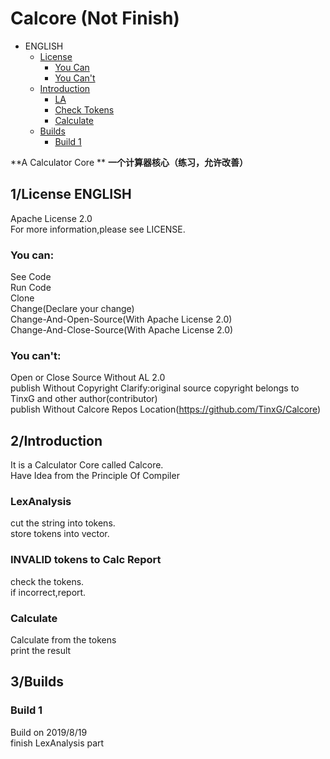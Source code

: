 # Calcore (Not Finish)
- ENGLISH
  - [License](##1/License-ENGLISH)
    - [You Can](###You-can:)
    - [You Can't](###You-can't:)
  - [Introduction](##2/Introduction)
    - [LA](###LexAnalysis)
    - [Check Tokens](###INVALID-tokens-to-Calc-Report)
    - [Calculate](###Calculate)
  - [Builds](##3/Builds)
    - [Build 1](###Build-1)
    
**A Calculator Core **
**一个计算器核心（练习，允许改善）**
  
## 1/License ENGLISH
Apache License 2.0  
For more information,please see LICENSE.
### You can:
  See Code  
  Run Code  
  Clone  
  Change(Declare your change)  
  Change-And-Open-Source(With Apache License 2.0)  
  Change-And-Close-Source(With Apache License 2.0)  
### You can't:
  Open or Close Source Without AL 2.0  
  publish Without Copyright Clarify:original source copyright belongs to TinxG and other author(contributor)  
  publish Without Calcore Repos Location(https://github.com/TinxG/Calcore)  
  
## 2/Introduction
It is a Calculator Core called Calcore.  
Have Idea from the Principle Of Compiler  
### LexAnalysis
cut the string into tokens.  
store tokens into vector.  
### INVALID tokens to Calc Report
check the tokens.  
if incorrect,report.  
### Calculate
Calculate from the tokens  
print the result  

## 3/Builds
### Build 1
Build on 2019/8/19  
finish LexAnalysis part  
